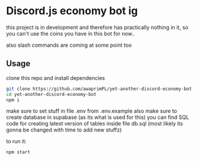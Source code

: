# Discord.js economy bot ig

this project is in development and therefore has practically nothing in it, so you can't use the coins you have in this bot for now..

also slash commands are coming at some point too

## Usage

clone this repo and install dependencies
```bash
git clone https://github.com/awaprimPL/yet-another-discord-economy-bot.git
cd yet-another-discord-economy-bot
npm i
```
make sure to set stuff in file .env from .env.example
also make sure to create database in supabase (as its what is used for this) you can find SQL code for creating latest version of tables inside file db.sql (most likely its gonna be changed with time to add new stuffz)


to run it:
```bash
npm start
```